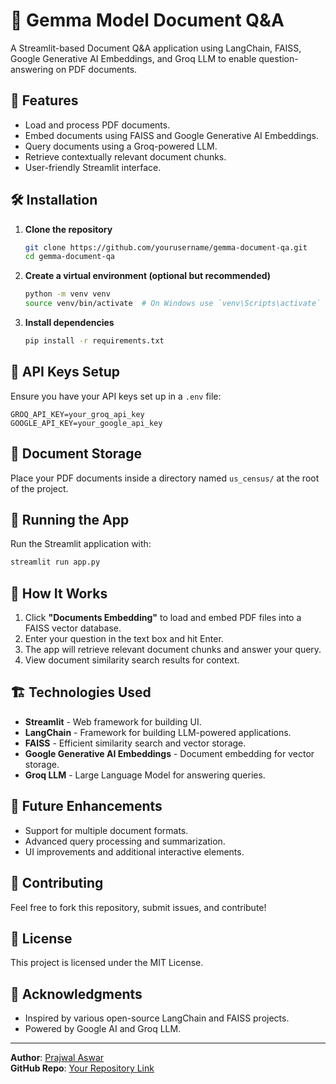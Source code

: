 # 📄 Gemma Model Document Q&A

A Streamlit-based Document Q&A application using LangChain, FAISS, Google Generative AI Embeddings, and Groq LLM to enable question-answering on PDF documents.

## 🚀 Features
- Load and process PDF documents.
- Embed documents using FAISS and Google Generative AI Embeddings.
- Query documents using a Groq-powered LLM.
- Retrieve contextually relevant document chunks.
- User-friendly Streamlit interface.

## 🛠️ Installation

1. **Clone the repository**
   ```sh
   git clone https://github.com/yourusername/gemma-document-qa.git
   cd gemma-document-qa
   ```

2. **Create a virtual environment (optional but recommended)**
   ```sh
   python -m venv venv
   source venv/bin/activate  # On Windows use `venv\Scripts\activate`
   ```

3. **Install dependencies**
   ```sh
   pip install -r requirements.txt
   ```

## 🔑 API Keys Setup
Ensure you have your API keys set up in a `.env` file:

```
GROQ_API_KEY=your_groq_api_key
GOOGLE_API_KEY=your_google_api_key
```

## 📂 Document Storage
Place your PDF documents inside a directory named `us_census/` at the root of the project.

## 🚀 Running the App

Run the Streamlit application with:
```sh
streamlit run app.py
```

## 📝 How It Works
1. Click **"Documents Embedding"** to load and embed PDF files into a FAISS vector database.
2. Enter your question in the text box and hit Enter.
3. The app will retrieve relevant document chunks and answer your query.
4. View document similarity search results for context.

## 🏗️ Technologies Used
- **Streamlit** - Web framework for building UI.
- **LangChain** - Framework for building LLM-powered applications.
- **FAISS** - Efficient similarity search and vector storage.
- **Google Generative AI Embeddings** - Document embedding for vector storage.
- **Groq LLM** - Large Language Model for answering queries.

## 📌 Future Enhancements
- Support for multiple document formats.
- Advanced query processing and summarization.
- UI improvements and additional interactive elements.

## 🤝 Contributing
Feel free to fork this repository, submit issues, and contribute!

## 📜 License
This project is licensed under the MIT License.

## 🙌 Acknowledgments
- Inspired by various open-source LangChain and FAISS projects.
- Powered by Google AI and Groq LLM.

---
**Author**: [Prajwal Aswar](https://github.com/prajwalaswar)  
**GitHub Repo**: [Your Repository Link](https://github.com/prajwalaswar/Generative_AI/new/main/QnA_App)
